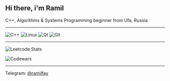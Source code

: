 ## Hi there, i'm Ramil
C++, Algorithms & Systems Programming beginner from Ufa, Russia

---

![C++]( https://img.shields.io/badge/C%2B%2B-00599C?logo=cplusplus&logoColor=white)
![Linux]( https://img.shields.io/badge/Linux-FCC624?logo=linux)
![Qt]( https://img.shields.io/badge/qt-%2341CD52.svg?logo=qt)
![Git]( https://img.shields.io/badge/git-%23F05033.svg?logo=git)

---
![Leetcode Stats](https://leetcard.jacoblin.cool/ramilfay?ext=heatmap)

![Codewars](https://www.codewars.com/users/fayramone/badges/small?theme=light) 

---

Telegram: [@ramilfay](https://t.me/ramilfay)  

